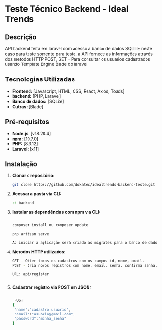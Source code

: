 # Teste Técnico Backend - Ideal Trends

## Descrição

API backend feita em laravel com acesso a banco de dados SQLITE neste caso para teste somente para teste. a API fornece as informações através dos metodos HTTP POST, GET - Para consultar os usuarios cadastrados usando Template Engine Blade do laravel.

## Tecnologias Utilizadas

-   **Frontend:** [Javascript, HTML, CSS, React, Axios, Toads]
-   **backend:** [PHP, Laravel]
-   **Banco de dados:** [SQLite]
-   **Outras:** [Blade]

## Pré-requisitos

-   **Node.js:** [v18.20.4]
-   **npm:** [10.7.0]
-   **PHP:** [8.3.12]
-   **Laravel:** [x11]

## Instalação

1. **Clonar o repositório:**

    ```bash
    git clone https://github.com/dokatec/idealtrends-backend-teste.git

    ```

2. **Acessar a pasta via CLI:**

    ```bash
    cd backend

    ```

3. **Instalar as dependências com npm via CLI:**

    ```bash

    composer install ou composer update

    php artisan serve

    Ao iniciar a aplicação será criado as migrates para o banco de dados SQLITE.

    ```

4. **Metodos HTTP utilizados:**

    ```bash
    GET - Obter todos os cadastros com os campos id, nome, email.
    POST - Cria novos registros com nome, email, senha, confirma senha.

    URL: api/register



    ```

5. **Cadastrar registro via POST em JSON:**

    ```bash

     POST
    {
     "name":"cadastro usuario",
     "email":"usuario@gmail.com",
     "password":"minha_senha"
    }

    ```
